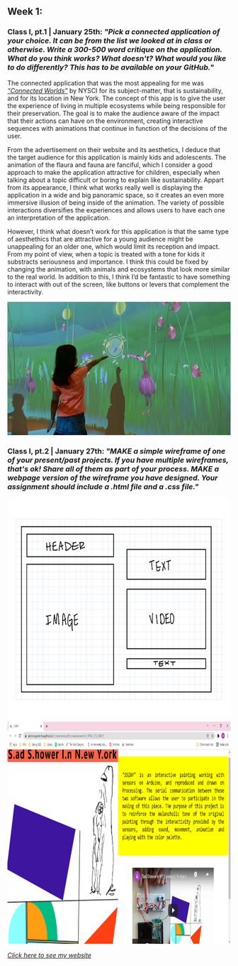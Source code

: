 ## Week 1:

### Class I, pt.1 | January 25th: _"Pick a connected application of your choice. It can be from the list we looked at in class or otherwise. Write a 300-500 word critique on the application. What do you think works? What doesn't? What would you like to do differently? This has to be available on your GitHub."_

The connected application that was the most appealing for me was [_“Connected Worlds”_](https://classic.nysci.org/experiencenysci/exhibits/connected-worlds/) by NYSCI for its subject-matter, that is sustainability, and for its location in New York. The concept of this app is to give the user the experience of living in multiple ecosystems while being responsible for their preservation. The goal is to make the audience aware of the impact that their actions can have on the environment, creating interactive sequences with animations that continue in function of the decisions of the user.

From the advertisement on their website and its aesthetics, I deduce that the target audience for this application is mainly kids and adolescents. The animation of the flaura and fauna are fanciful, which I consider a good approach to make the application attractive for children, especially when talking about a topic difficult or boring to explain like sustainability.  Appart from its appearance, I think what works really well is displaying the application in a wide and big panoramic space, so it creates an even more immersive illusion of being inside of the animation. The variety of possible interactions diversifies the experiences and allows users to have each one an interpretation of the application.

However, I think what doesn’t work for this application is that the same type of aesthethics that are attractive for a young audience might be unappealing for an older one, which would limit its reception and impact. From my point of view, when a topic is treated with a tone for kids it substracts seriousness and importance. I think this could be fixed by changing the animation, with animals and ecosystems that look more similar to the real world. In addition to this, I think I’d be fantastic to have something to interact with out of the screen, like buttons or levers that complement the interactivity.

<img src="connected_worlds.jpg" height ="300" />

### Class I, pt.2 | January 27th: _"MAKE a simple wireframe of one of your present/past projects. If you have multiple wireframes, that's ok! Share all of them as part of your process. MAKE a webpage version of the wireframe you have designed. Your assignment should include a .html file and a .css file."_

<img src="wireframe.png" height ="500" />

<img src="screenshot.png" height ="500" />

[_Click here to see my website_](https://andresugartechea.github.io/ConnectionsLab/homework/week1/2_HTML_CSS_SSINY/)


